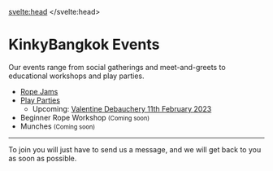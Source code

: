 <script lang="ts">
  import Contact from '$lib/Contact.svelte';
</script>

<svelte:head>
	<title>KinkyBangkok Events</title>
	<meta name="description" content="Our organized Kinky, BDSM and Fetish events in Bangkok" />
</svelte:head>

# KinkyBangkok Events

Our events range from social gatherings and meet-and-greets to educational workshops and play parties.

- [Rope Jams](/rope-jams)
- [Play Parties](/parties)
  - Upcoming:   <a class="bg-kbk-red text-black active:bg-green-600 font-bold uppercase text-base px-8 py-3 rounded shadow-md hover:shadow-lg outline-none focus:outline-none mr-1 mb-1 ease-linear transition-all duration-150" type="button" href="/valentinedebauchery">Valentine Debauchery 11th February 2023</a>
- Beginner Rope Workshop <small>(Coming soon)</small>
- Munches <small>(Coming soon)</small>

---

To join you will just have to send us a message, and we will get back to you as soon as possible.

<Contact />